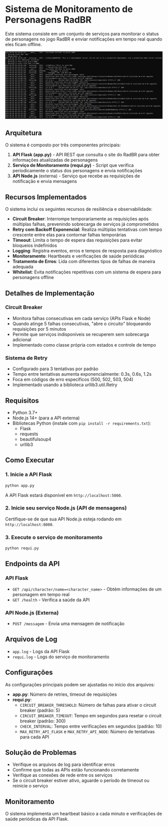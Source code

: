 # Sistema de Monitoramento de Personagens RadBR

Este sistema consiste em um conjunto de serviços para monitorar o status de personagens no jogo RadBR e enviar notificações em tempo real quando eles ficam offline.

![Screenshot do sistema](exemple.png)

## Arquitetura

O sistema é composto por três componentes principais:

1. **API Flask (app.py)** - API REST que consulta o site do RadBR para obter informações atualizadas de personagens
2. **Serviço de Monitoramento (requi.py)** - Script que verifica periodicamente o status dos personagens e envia notificações
3. **API Node.js** (externa) - Serviço que recebe as requisições de notificação e envia mensagens

## Recursos Implementados

O sistema inclui os seguintes recursos de resiliência e observabilidade:

- **Circuit Breaker**: Interrompe temporariamente as requisições após múltiplas falhas, prevenindo sobrecarga de serviços já comprometidos
- **Retry com Backoff Exponencial**: Realiza múltiplas tentativas com tempo crescente entre elas para contornar falhas temporárias
- **Timeout**: Limita o tempo de espera das requisições para evitar bloqueios indefinidos
- **Logging**: Registra eventos, erros e tempos de resposta para diagnóstico
- **Monitoramento**: Heartbeats e verificações de saúde periódicas
- **Tratamento de Erros**: Lida com diferentes tipos de falhas de maneira adequada
- **Whitelist**: Evita notificações repetitivas com um sistema de espera para personagens offline

## Detalhes de Implementação

### Circuit Breaker
- Monitora falhas consecutivas em cada serviço (APIs Flask e Node)
- Quando atinge 5 falhas consecutivas, "abre o circuito" bloqueando requisições por 5 minutos
- Permite que serviços indisponíveis se recuperem sem sobrecarga adicional
- Implementado como classe própria com estados e controle de tempo

### Sistema de Retry
- Configurado para 3 tentativas por padrão
- Tempo entre tentativas aumenta exponencialmente: 0.3s, 0.6s, 1.2s
- Foca em códigos de erro específicos (500, 502, 503, 504)
- Implementado usando a biblioteca urllib3.util.Retry

## Requisitos

- Python 3.7+
- Node.js 14+ (para a API externa)
- Bibliotecas Python (instale com `pip install -r requirements.txt`):
  - Flask
  - requests
  - beautifulsoup4
  - urllib3

## Como Executar

### 1. Inicie a API Flask

```bash
python app.py
```

A API Flask estará disponível em `http://localhost:5000`.

### 2. Inicie seu serviço Node.js (API de mensagens)

Certifique-se de que sua API Node.js esteja rodando em `http://localhost:8000`.

### 3. Execute o serviço de monitoramento

```bash
python requi.py
```

## Endpoints da API

### API Flask

- `GET /api/character/name=<character_name>` - Obtém informações de um personagem em tempo real
- `GET /health` - Verifica a saúde da API

### API Node.js (Externa)

- `POST /messagem` - Envia uma mensagem de notificação

## Arquivos de Log

- `app.log` - Logs da API Flask
- `requi.log` - Logs do serviço de monitoramento

## Configurações

As configurações principais podem ser ajustadas no início dos arquivos:

- **app.py**: Número de retries, timeout de requisições
- **requi.py**: 
  - `CIRCUIT_BREAKER_THRESHOLD`: Número de falhas para ativar o circuit breaker (padrão: 5)
  - `CIRCUIT_BREAKER_TIMEOUT`: Tempo em segundos para resetar o circuit breaker (padrão: 300)
  - `CHECK_INTERVAL`: Tempo entre verificações em segundos (padrão: 10)
  - `MAX_RETRY_API_FLASK` e `MAX_RETRY_API_NODE`: Número de tentativas para cada API

## Solução de Problemas

- Verifique os arquivos de log para identificar erros
- Confirme que todas as APIs estão funcionando corretamente
- Verifique as conexões de rede entre os serviços
- Se o circuit breaker estiver ativo, aguarde o período de timeout ou reinicie o serviço

## Monitoramento

O sistema implementa um heartbeat básico a cada minuto e verificações de saúde periódicas da API Flask. 